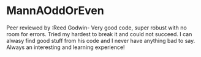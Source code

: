 # MannAOddOrEven

Peer reviewed by :Reed Godwin- Very good code, super robust with no room for errors. Tried my hardest to break it and could not succeed. I can alwasy find good stuff from his code and I never have anything bad to say. Always an interesting and learning experience!
